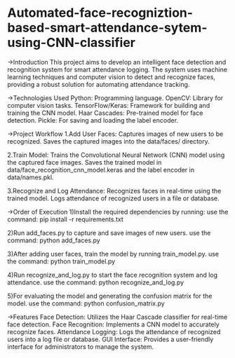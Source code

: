 ﻿# Automated-face-recogniztion-based-smart-attendance-sytem-using-CNN-classifier
->Introduction
  This project aims to develop an intelligent face detection and recognition system for smart attendance logging. The system   uses machine learning techniques and computer vision to detect and recognize faces, providing a robust solution for         automating attendance tracking.

->Technologies Used
    Python: Programming language.
    OpenCV: Library for computer vision tasks.
    TensorFlow/Keras: Framework for building and training the CNN model.
    Haar Cascades: Pre-trained model for face detection.
    Pickle: For saving and loading the label encoder.

->Project Workflow
  1.Add User Faces:
    Captures images of new users to be recognized.
    Saves the captured images into the data/faces/ directory.

  2.Train Model:
    Trains the Convolutional Neural Network (CNN) model using the captured face images.
    Saves the trained model in data/face_recognition_cnn_model.keras and the label encoder in data/names.pkl.
  
  3.Recognize and Log Attendance:
    Recognizes faces in real-time using the trained model.
    Logs attendance of recognized users in a file or database.


->Order of Execution
  1)Install the required dependencies by running:
    use the command: pip install -r requirements.txt

  2)Run add_faces.py to capture and save images of new users.
    use the command: python add_faces.py

  3)After adding user faces, train the model by running train_model.py.
    use the command: python train_model.py

  4)Run recognize_and_log.py to start the face recognition system and log attendance.
    use the command: python recognize_and_log.py

  5)For evaluating the model and generating the confusion matrix for the model.
    use the command: python confusion_matrix.py

->Features
  Face Detection: Utilizes the Haar Cascade classifier for real-time face detection.
  Face Recognition: Implements a CNN model to accurately recognize faces.
  Attendance Logging: Logs the attendance of recognized users into a log file or database.
  GUI Interface: Provides a user-friendly interface for administrators to manage the system.
